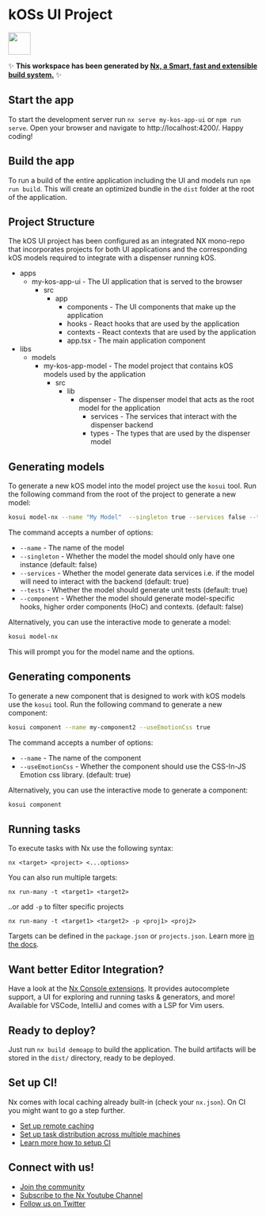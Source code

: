 # kOSs UI Project

<a alt="Nx logo" href="https://nx.dev" target="_blank" rel="noreferrer"><img src="https://raw.githubusercontent.com/nrwl/nx/master/images/nx-logo.png" width="45"></a>

✨ **This workspace has been generated by [Nx, a Smart, fast and extensible build system.](https://nx.dev)** ✨

## Start the app 

To start the development server run `nx serve my-kos-app-ui` or `npm run serve`. Open your browser and navigate to http://localhost:4200/. Happy coding!

## Build the app

To run a build of the entire application including the UI and models run `npm run build`.  This will create an optimized bundle in the `dist` folder at the root of the application.

## Project Structure

The kOS UI project has been configured as an integrated NX mono-repo that incorporates projects for both UI applications and the corresponding kOS models required to integrate with a dispenser running kOS.

+ apps
    + my-kos-app-ui - The UI application that is served to the browser
        + src
            + app
                + components - The UI components that make up the application
                + hooks - React hooks that are used by the application
                + contexts - React contexts that are used by the application
                + app.tsx - The main application component
+ libs
    + models
        + my-kos-app-model - The model project that contains kOS models used by the application
            + src
                + lib
                    + dispenser - The dispenser model that acts as the root model for the application
                        + services - The services that interact with the dispenser backend
                        + types - The types that are used by the dispenser model
                    

## Generating models

To generate a new kOS model into the model project use the `kosui` tool.  Run the following command from the root of the project to generate a new model:

```bash
kosui model-nx --name "My Model"  --singleton true --services false --tests false --component true
```

The command accepts a number of options:

+ `--name` - The name of the model
+ `--singleton` - Whether the model the model should only have one instance (default: false)
+ `--services` - Whether the model generate data services i.e. if the model will need to interact with the backend (default: true)
+ `--tests` - Whether the model should generate unit tests (default: true)
+ `--component` - Whether the model should generate model-specific hooks, higher order components (HoC) and contexts. (default: false)

Alternatively, you can use the interactive mode to generate a model:

```bash
kosui model-nx
```

This will prompt you for the model name and the options.

## Generating components

To generate a new component that is designed to work with kOS models use the `kosui` tool.  Run the following command to generate a new component:

```bash
kosui component --name my-component2 --useEmotionCss true
```

The command accepts a number of options:

+ `--name` - The name of the component
+ `--useEmotionCss` - Whether the component should use the CSS-In-JS Emotion css library. (default: true)

Alternatively, you can use the interactive mode to generate a component:

```bash
kosui component
```

## Running tasks

To execute tasks with Nx use the following syntax:

```
nx <target> <project> <...options>
```

You can also run multiple targets:

```
nx run-many -t <target1> <target2>
```

..or add `-p` to filter specific projects

```
nx run-many -t <target1> <target2> -p <proj1> <proj2>
```

Targets can be defined in the `package.json` or `projects.json`. Learn more [in the docs](https://nx.dev/core-features/run-tasks).

## Want better Editor Integration?

Have a look at the [Nx Console extensions](https://nx.dev/nx-console). It provides autocomplete support, a UI for exploring and running tasks & generators, and more! Available for VSCode, IntelliJ and comes with a LSP for Vim users.

## Ready to deploy?

Just run `nx build demoapp` to build the application. The build artifacts will be stored in the `dist/` directory, ready to be deployed.

## Set up CI!

Nx comes with local caching already built-in (check your `nx.json`). On CI you might want to go a step further.

- [Set up remote caching](https://nx.dev/core-features/share-your-cache)
- [Set up task distribution across multiple machines](https://nx.dev/core-features/distribute-task-execution)
- [Learn more how to setup CI](https://nx.dev/recipes/ci)

## Connect with us!

- [Join the community](https://nx.dev/community)
- [Subscribe to the Nx Youtube Channel](https://www.youtube.com/@nxdevtools)
- [Follow us on Twitter](https://twitter.com/nxdevtools)
